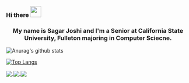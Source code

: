 ### Hi there <img src="https://raw.githubusercontent.com/MartinHeinz/MartinHeinz/master/wave.gif" width="30px">


### <p align="center">My name is Sagar Joshi and I'm a Senior at California State University, Fulleton majoring in Computer Sciecne.</p>


![Anurag's github stats](https://github-readme-stats.vercel.app/api?username=sagar0698&show_icons=true&theme=radical&show_icons=true)

[![Top Langs](https://github-readme-stats.vercel.app/api/top-langs/?username=sagar0698&layout=compact)](https://github.com/anuraghazra/github-readme-stats)

<a href="https://github.com/sagar0698/dndcreator.github.io">
  <img align="center" src="https://github-readme-stats.vercel.app/api/pin/?username=sagar0698&repo=dndcreator.github.io" />
</a>
<a href="https://github.com/sagar0698/Data-Defense">
  <img align="center" src="https://github-readme-stats.vercel.app/api/pin/?username=sagar0698&repo=Data-Defense" />
</a>
<a href="https://github.com/sagar0698/GamerSearch.github.io">
  <img align="center" src="https://github-readme-stats.vercel.app/api/pin/?username=sagar0698&repo=GamerSearch.github.io" />
</a>

<!--
Here are some ideas to get you started:

- 🔭 I’m currently working on ...
- 🌱 I’m currently learning ...
- 👯 I’m looking to collaborate on ...
- 🤔 I’m looking for help with ...
- 💬 Ask me about ...
- 📫 How to reach me: ...
- 😄 Pronouns: ...
- ⚡ Fun fact: ...
-->
